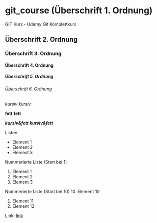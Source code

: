 # git_course (Überschrift 1. Ordnung)
GIT Kurs - Udemy Git Komplettkurs
## Überschrift 2. Ordnung
### Überschrift 3. Ordnung
#### Überschrift 4. Ordnung
##### Überschrift 5. Ordnung
###### Überschrift 6. Ordnung
*kursiv*
_kursiv_

**fett**
__fett__

***kursiv&fett***
___kursiv&fett___

Listen:
- Element 1
- Element 2
- Element 3

Nummerierte Liste (Start bei 1)
1. Element 1
1. Element 2
1. Element 3

Nummerierte Liste (Start bei 10)
10. Element 10
1. Element 11
1. Element 12

Link:
[link](https://www.google.com)
